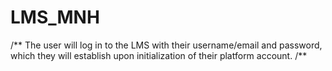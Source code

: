 # LMS_MNH



/** The user will log in to the LMS with their username/email and password, which they will establish upon initialization of their platform account. /**
